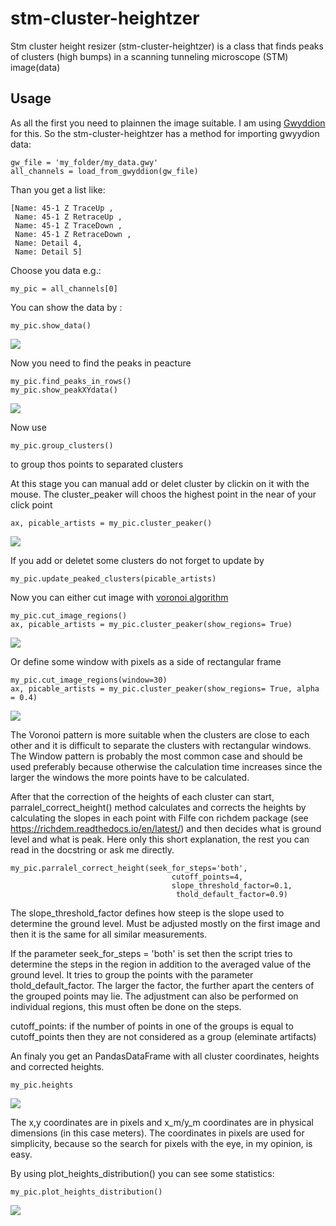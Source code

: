 # stm-cluster-heightzer
Stm cluster height resizer (stm-cluster-heightzer) is a class that finds peaks of clusters (high bumps) in a scanning tunneling microscope (STM) image(data)
## Usage
As all the first you need to plainnen the image suitable. I am using  <a href="http://gwyddion.net/">Gwyddion</a>  for this. So the stm-cluster-heightzer has a method for importing gwyydion data:

```
gw_file = 'my_folder/my_data.gwy'
all_channels = load_from_gwyddion(gw_file)
```
Than you get a list like:

```
[Name: 45-1 Z TraceUp ,
 Name: 45-1 Z RetraceUp ,
 Name: 45-1 Z TraceDown ,
 Name: 45-1 Z RetraceDown ,
 Name: Detail 4,
 Name: Detail 5]
```
Choose you data e.g.:

```
my_pic = all_channels[0]
```
You can show the data by :

```
my_pic.show_data()
```

![](example/pictures/stm-data.png)

Now you need to find the peaks in peacture

```
my_pic.find_peaks_in_rows()
my_pic.show_peakXYdata()
```

![](example/pictures/finde-peaks_in_rows.png)

Now use 
```
my_pic.group_clusters()
```
to group thos points to separated clusters

At this stage you can manual add or delet cluster by clickin on it with the mouse. The cluster_peaker will choos the highest point in the near of your click point

```
ax, picable_artists = my_pic.cluster_peaker()
```
![](example/pictures/cluster_peaker.png)

If you add or deletet some clusters do not forget to update by 

```
my_pic.update_peaked_clusters(picable_artists)
```
Now you can either cut image with <a href="https://en.wikipedia.org/wiki/Voronoi_diagram"> voronoi algorithm</a> 

``` 
my_pic.cut_image_regions()
ax, picable_artists = my_pic.cluster_peaker(show_regions= True)
```
![](example/pictures/voronoi.png)

Or define some window with pixels as a side of rectangular frame

```
my_pic.cut_image_regions(window=30)
ax, picable_artists = my_pic.cluster_peaker(show_regions= True, alpha = 0.4)
```
![](example/pictures/windows.png)

The Voronoi pattern is more suitable when the clusters are close to each other and it is difficult to separate the clusters with rectangular windows. The Window pattern is probably the most common case and should be used preferably because otherwise the calculation time increases since the larger the windows the more points have to be calculated.


After that the correction of the heights of each cluster can start, parralel_correct_height() method calculates and corrects the heights by calculating the slopes in each point with Filfe con richdem package (see https://richdem.readthedocs.io/en/latest/) and then decides what is ground level and what is peak. Here only this short explanation, the rest you can read in the docstring or ask me directly.


```
my_pic.parralel_correct_height(seek_for_steps='both',
                                    cutoff_points=4, 
                                    slope_threshold_factor=0.1,
                                     thold_default_factor=0.9)
```

The slope_threshold_factor defines how steep is the slope used to determine the ground level. Must be adjusted mostly on the first image and then it is the same for all similar measurements.


If the parameter seek_for_steps = 'both' is set then the script tries to determine the steps in the region in addition to the averaged value of the ground level. It tries to group the points with the parameter thold_default_factor. The larger the factor, the further apart the centers of the grouped points may lie. The adjustment can also be performed on individual regions, this must often be done on the steps. 


cutoff_points: if the number of points in one of the groups is equal to cutoff_points then they are not considered as a group (eleminate artifacts)


An finaly you get an PandasDataFrame with all cluster coordinates, heights and corrected heights.
```
my_pic.heights
```
![](example/pictures/heights.png)


The x,y coordinates are in pixels and x_m/y_m coordinates are in physical dimensions (in this case meters). The coordinates in pixels are used for simplicity, because so the search for pixels with the eye, in my opinion, is easy.  

By using plot_heights_distribution() you can see some statistics:
```
my_pic.plot_heights_distribution()
```
![](example/pictures/distribution.png)
